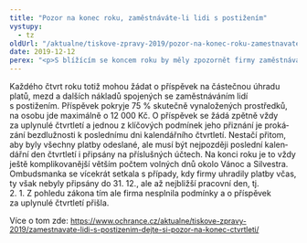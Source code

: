 ```yaml
---
title: "Pozor na konec roku, zaměstnáváte-li lidi s postižením"
vystupy:
  - tz
oldUrl: "/aktualne/tiskove-zpravy-2019/pozor-na-konec-roku-zamestnavate-li-lidi-s-postizenim"
date: 2019-12-12
perex: "<p>S blížícím se koncem roku by měly zpozornět firmy zaměstnávající lidi s postižením. Pokud nestihnou zaplatit všechny povinné daně a odvody do posledního kalendářního dne, přijdou o příspěvek na zaměstnávání lidí s postižením.</p>"
---
```


<!-- imported from the old website -->

<p class="MsoNormal"><span lang="CS">Každého čtvrt roku totiž mohou žádat o příspěvek
na částečnou úhradu platů, mezd a dalších nákladů spojených se zaměstnáváním
lidí s postižením. Příspěvek pokryje 75 % skutečně vynaložených prostředků, na
osobu jde maximálně o 12 000 Kč. O příspěvek se žádá zpětně vždy za uplynulé
čtvrtletí a jednou z klíčových podmínek jeho přiznání je prokázání
bezdlužnosti k poslednímu dni kalendářního čtvrtletí. Nestačí přitom, aby
byly všechny platby odeslané, ale musí být nejpozději poslední kalendářní den
čtvrtletí i připsány na příslušných účtech. Na konci roku je to vždy ještě
komplikovanější větším počtem volných dnů okolo Vánoc a Silvestra. Ombudsmanka
se vícekrát setkala s případy, kdy firmy uhradily platby včas, ty však nebyly
připsány do 31. 12., ale až nejbližší pracovní den, tj. 2. 1. Z pohledu zákona
tím ale firma nesplnila podmínky a o příspěvek za uplynulé čtvrtletí přišla. </span></p>

<p class="MsoNormal"><span lang="CS">Více o tom zde: </span><a href="aktualne/tiskove-zpravy-2019/zamestnavate-lidi-s-postizenim-dejte-si-pozor-na-konec-ctvrtleti/" style="font-size: 12.8px;">https://www.ochrance.cz/aktualne/tiskove-zpravy-2019/zamestnavate-lidi-s-postizenim-dejte-si-pozor-na-konec-ctvrtleti/</a></p>
